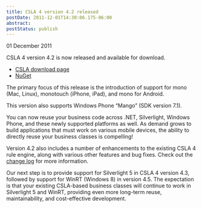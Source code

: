 ```yaml
---
title: CSLA 4 version 4.2 released
postDate: 2011-12-01T14:30:06.175-06:00
abstract: 
postStatus: publish
---
```

01 December 2011

CSLA 4 version 4.2 is now released and available for download.

- [CSLA download page](http://www.lhotka.net/cslanet/download.aspx)
- [NuGet](http://nuget.org/List/Search?packageType=Packages&amp;searchCategory=All+Categories&amp;searchTerm=csla)


The primary focus of this release is the introduction of support for mono (Mac, Linux), monotouch (iPhone, iPad), and mono for Android.

This version also supports Windows Phone “Mango” (SDK version 7.1).

You can now reuse your business code across .NET, Silverlight, Windows Phone, and these newly supported platforms as well. As demand grows to build applications that must work on various mobile devices, the ability to directly reuse your business classes is compelling!

Version 4.2 also includes a number of enhancements to the existing CSLA 4 rule engine, along with various other features and bug fixes. Check out the [change log](http://www.lhotka.net/Article.aspx?id=2607a4ef-e6a9-4801-aa0b-518c51267339) for more information.

Our next step is to provide support for Silverlight 5 in CSLA 4 version 4.3, followed by support for WinRT (Windows 8) in version 4.5. The expectation is that your existing CSLA-based business classes will continue to work in Silverlight 5 and WinRT, providing even more long-term reuse, maintainability, and cost-effective development.
